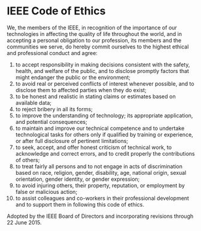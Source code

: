 # IEEE Code of Ethics

We, the members of the IEEE, in recognition of the importance of our technologies in affecting the quality of life throughout the world, and in accepting a personal obligation to our profession, its members and the communities we serve, do hereby commit ourselves to the highest ethical and professional conduct and agree:

1. to accept responsibility in making decisions consistent with the safety, health, and welfare of the public, and to disclose promptly factors that might endanger the public or the environment;
2. to avoid real or perceived conflicts of interest whenever possible, and to disclose them to affected parties when they do exist;
3. to be honest and realistic in stating claims or estimates based on available data;  
4. to reject bribery in all its forms;  
5. to improve the understanding of technology; its appropriate application, and potential consequences;  
6. to maintain and improve our technical competence and to undertake technological tasks for others only if qualified by training or experience, or after full disclosure of pertinent limitations;  
7. to seek, accept, and offer honest criticism of technical work, to acknowledge and correct errors, and to credit properly the contributions of others;  
8. to treat fairly all persons and to not engage in acts of discrimination based on race, religion, gender, disability, age, national origin, sexual orientation, gender identity, or gender expression;
9. to avoid injuring others, their property, reputation, or employment by false or malicious action;  
10. to assist colleagues and co-workers in their professional development and to support them in following this code of ethics.

Adopted by the IEEE Board of Directors and incorporating revisions through 22 June 2015.